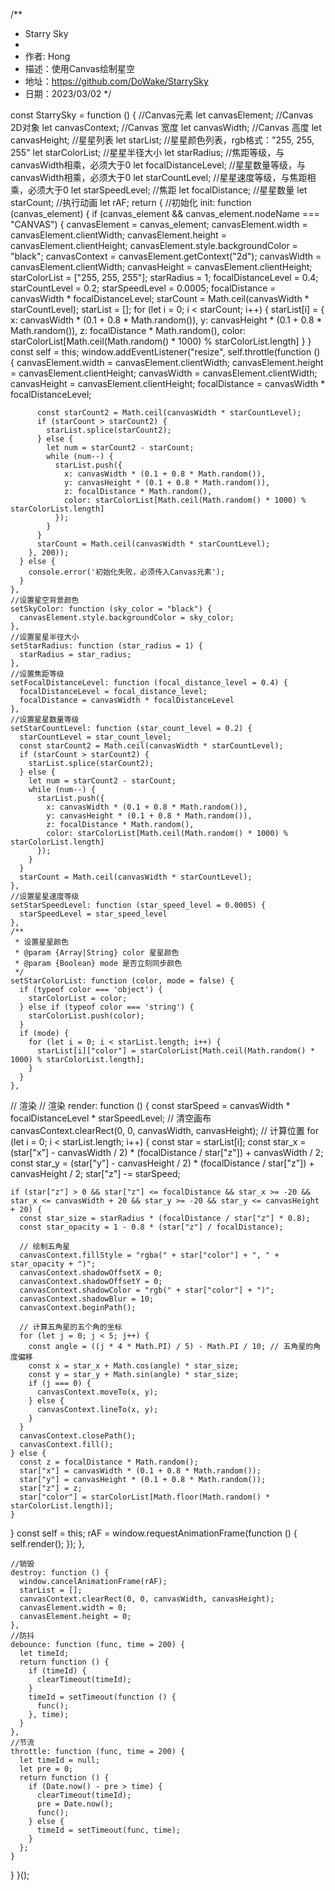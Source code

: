 /**
 * Starry Sky
 * 
 * 作者: Hong
 * 描述：使用Canvas绘制星空
 * 地址：https://github.com/DoWake/StarrySky
 * 日期：2023/03/02
 */

const StarrySky = function () {
  //Canvas元素
  let canvasElement;
  //Canvas 2D对象
  let canvasContext;
  //Canvas 宽度
  let canvasWidth;
  //Canvas 高度
  let canvasHeight;
  //星星列表
  let starList;
  //星星颜色列表，rgb格式："255, 255, 255"
  let starColorList;
  //星星半径大小
  let starRadius;
  //焦距等级，与canvasWidth相乘，必须大于0
  let focalDistanceLevel;
  //星星数量等级，与canvasWidth相乘，必须大于0
  let starCountLevel;
  //星星速度等级，与焦距相乘，必须大于0
  let starSpeedLevel;
  //焦距
  let focalDistance;
  //星星数量
  let starCount;
  //执行动画
  let rAF;
  return {
    //初始化
    init: function (canvas_element) {
      if (canvas_element && canvas_element.nodeName === "CANVAS") {
        canvasElement = canvas_element;
        canvasElement.width = canvasElement.clientWidth;
        canvasElement.height = canvasElement.clientHeight;
        canvasElement.style.backgroundColor = "black";
        canvasContext = canvasElement.getContext("2d");
        canvasWidth = canvasElement.clientWidth;
        canvasHeight = canvasElement.clientHeight;
        starColorList = ["255, 255, 255"];
        starRadius = 1;
        focalDistanceLevel = 0.4;
        starCountLevel = 0.2;
        starSpeedLevel = 0.0005;
        focalDistance = canvasWidth * focalDistanceLevel;
        starCount = Math.ceil(canvasWidth * starCountLevel);
        starList = [];
        for (let i = 0; i < starCount; i++) {
          starList[i] = {
            x: canvasWidth * (0.1 + 0.8 * Math.random()),
            y: canvasHeight * (0.1 + 0.8 * Math.random()),
            z: focalDistance * Math.random(),
            color: starColorList[Math.ceil(Math.random() * 1000) % starColorList.length]
          }
        }
        const self = this;
        window.addEventListener("resize", self.throttle(function () {
          canvasElement.width = canvasElement.clientWidth;
          canvasElement.height = canvasElement.clientHeight;
          canvasWidth = canvasElement.clientWidth;
          canvasHeight = canvasElement.clientHeight;
          focalDistance = canvasWidth * focalDistanceLevel;

          const starCount2 = Math.ceil(canvasWidth * starCountLevel);
          if (starCount > starCount2) {
            starList.splice(starCount2);
          } else {
            let num = starCount2 - starCount;
            while (num--) {
              starList.push({
                x: canvasWidth * (0.1 + 0.8 * Math.random()),
                y: canvasHeight * (0.1 + 0.8 * Math.random()),
                z: focalDistance * Math.random(),
                color: starColorList[Math.ceil(Math.random() * 1000) % starColorList.length]
              });
            }
          }
          starCount = Math.ceil(canvasWidth * starCountLevel);
        }, 200));
      } else {
        console.error('初始化失败，必须传入Canvas元素');
      }
    },
    //设置星空背景颜色
    setSkyColor: function (sky_color = "black") {
      canvasElement.style.backgroundColor = sky_color;
    },
    //设置星星半径大小
    setStarRadius: function (star_radius = 1) {
      starRadius = star_radius;
    },
    //设置焦距等级
    setFocalDistanceLevel: function (focal_distance_level = 0.4) {
      focalDistanceLevel = focal_distance_level;
      focalDistance = canvasWidth * focalDistanceLevel
    },
    //设置星星数量等级
    setStarCountLevel: function (star_count_level = 0.2) {
      starCountLevel = star_count_level;
      const starCount2 = Math.ceil(canvasWidth * starCountLevel);
      if (starCount > starCount2) {
        starList.splice(starCount2);
      } else {
        let num = starCount2 - starCount;
        while (num--) {
          starList.push({
            x: canvasWidth * (0.1 + 0.8 * Math.random()),
            y: canvasHeight * (0.1 + 0.8 * Math.random()),
            z: focalDistance * Math.random(),
            color: starColorList[Math.ceil(Math.random() * 1000) % starColorList.length]
          });
        }
      }
      starCount = Math.ceil(canvasWidth * starCountLevel);
    },
    //设置星星速度等级
    setStarSpeedLevel: function (star_speed_level = 0.0005) {
      starSpeedLevel = star_speed_level
    },
    /**
     * 设置星星颜色
     * @param {Array|String} color 星星颜色
     * @param {Boolean} mode 是否立刻同步颜色
     */
    setStarColorList: function (color, mode = false) {
      if (typeof color === 'object') {
        starColorList = color;
      } else if (typeof color === 'string') {
        starColorList.push(color);
      }
      if (mode) {
        for (let i = 0; i < starList.length; i++) {
          starList[i]["color"] = starColorList[Math.ceil(Math.random() * 1000) % starColorList.length];
        }
      }
    },
// 渲染
// 渲染
render: function () {
  const starSpeed = canvasWidth * focalDistanceLevel * starSpeedLevel;
  // 清空画布
  canvasContext.clearRect(0, 0, canvasWidth, canvasHeight);
  // 计算位置
  for (let i = 0; i < starList.length; i++) {
    const star = starList[i];
    const star_x = (star["x"] - canvasWidth / 2) * (focalDistance / star["z"]) + canvasWidth / 2;
    const star_y = (star["y"] - canvasHeight / 2) * (focalDistance / star["z"]) + canvasHeight / 2;
    star["z"] -= starSpeed;

    if (star["z"] > 0 && star["z"] <= focalDistance && star_x >= -20 && star_x <= canvasWidth + 20 && star_y >= -20 && star_y <= canvasHeight + 20) {
      const star_size = starRadius * (focalDistance / star["z"] * 0.8);
      const star_opacity = 1 - 0.8 * (star["z"] / focalDistance);

      // 绘制五角星
      canvasContext.fillStyle = "rgba(" + star["color"] + ", " + star_opacity + ")";
      canvasContext.shadowOffsetX = 0;
      canvasContext.shadowOffsetY = 0;
      canvasContext.shadowColor = "rgb(" + star["color"] + ")";
      canvasContext.shadowBlur = 10;
      canvasContext.beginPath();

      // 计算五角星的五个角的坐标
      for (let j = 0; j < 5; j++) {
        const angle = ((j * 4 * Math.PI) / 5) - Math.PI / 10; // 五角星的角度偏移
        const x = star_x + Math.cos(angle) * star_size;
        const y = star_y + Math.sin(angle) * star_size;
        if (j === 0) {
          canvasContext.moveTo(x, y);
        } else {
          canvasContext.lineTo(x, y);
        }
      }
      canvasContext.closePath();
      canvasContext.fill();
    } else {
      const z = focalDistance * Math.random();
      star["x"] = canvasWidth * (0.1 + 0.8 * Math.random());
      star["y"] = canvasHeight * (0.1 + 0.8 * Math.random());
      star["z"] = z;
      star["color"] = starColorList[Math.floor(Math.random() * starColorList.length)];
    }
  }
  const self = this;
  rAF = window.requestAnimationFrame(function () {
    self.render();
  });
},

    //销毁
    destroy: function () {
      window.cancelAnimationFrame(rAF);
      starList = [];
      canvasContext.clearRect(0, 0, canvasWidth, canvasHeight);
      canvasElement.width = 0;
      canvasElement.height = 0;
    },
    //防抖
    debounce: function (func, time = 200) {
      let timeId;
      return function () {
        if (timeId) {
          clearTimeout(timeId);
        }
        timeId = setTimeout(function () {
          func();
        }, time);
      }
    },
    //节流
    throttle: function (func, time = 200) {
      let timeId = null;
      let pre = 0;
      return function () {
        if (Date.now() - pre > time) {
          clearTimeout(timeId);
          pre = Date.now();
          func();
        } else {
          timeId = setTimeout(func, time);
        }
      };
    }
  }
}();
